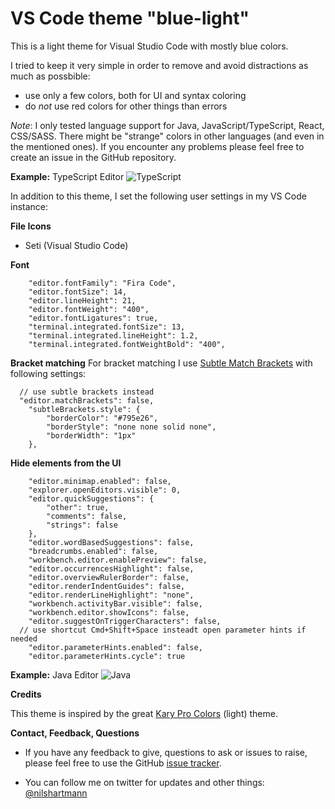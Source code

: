 # VS Code theme "blue-light"

This is a light theme for Visual Studio Code with mostly
blue colors.

I tried to keep it very simple in order to remove and avoid distractions as much as possbible:

- use only a few colors, both for UI and syntax coloring
- do _not_ use red colors for other things than errors

_Note_: I only tested language support for Java, JavaScript/TypeScript, React, CSS/SASS. There might be "strange" colors in other languages (and even in the mentioned ones). If you encounter any problems please feel free to create an issue in the GitHub repository.

**Example:** TypeScript Editor
![TypeScript](https://raw.githubusercontent.com/nilshartmann/vscode-blue-light-theme/master/screenshot_01.png)

In addition to this theme, I set the following user settings in my VS Code instance:

**File Icons**

- Seti (Visual Studio Code)

**Font**

```
	"editor.fontFamily": "Fira Code",
	"editor.fontSize": 14,
	"editor.lineHeight": 21,
	"editor.fontWeight": "400",
	"editor.fontLigatures": true,
 	"terminal.integrated.fontSize": 13,
	"terminal.integrated.lineHeight": 1.2,
	"terminal.integrated.fontWeightBold": "400",
```

**Bracket matching**
For bracket matching I use [Subtle Match Brackets](https://marketplace.visualstudio.com/items?itemName=rafamel.subtle-brackets) with following settings:

```
  // use subtle brackets instead
  "editor.matchBrackets": false,
	"subtleBrackets.style": {
		"borderColor": "#795e26",
		"borderStyle": "none none solid none",
		"borderWidth": "1px"
	},
```

**Hide elements from the UI**

```
	"editor.minimap.enabled": false,
	"explorer.openEditors.visible": 0,
	"editor.quickSuggestions": {
		"other": true,
		"comments": false,
		"strings": false
	},
	"editor.wordBasedSuggestions": false,
	"breadcrumbs.enabled": false,
	"workbench.editor.enablePreview": false,
	"editor.occurrencesHighlight": false,
	"editor.overviewRulerBorder": false,
	"editor.renderIndentGuides": false,
	"editor.renderLineHighlight": "none",
	"workbench.activityBar.visible": false,
	"workbench.editor.showIcons": false,
	"editor.suggestOnTriggerCharacters": false,
  // use shortcut Cmd+Shift+Space insteadt open parameter hints if needed
	"editor.parameterHints.enabled": false,
	"editor.parameterHints.cycle": true
```

**Example:** Java Editor
![Java](https://raw.githubusercontent.com/nilshartmann/vscode-blue-light-theme/master/screenshot_02-java.png)

**Credits**

This theme is inspired by the great [Kary Pro Colors](https://marketplace.visualstudio.com/items?itemName=karyfoundation.theme-karyfoundation-themes) (light) theme.

**Contact, Feedback, Questions**

- If you have any feedback to give, questions to ask or issues to raise, please feel free to use the GitHub [issue tracker](https://github.com/nilshartmann/vscode-blue-light-theme/issues).

- You can follow me on twitter for updates and other things: [@nilshartmann](https://twitter.com/nilshartmann)
